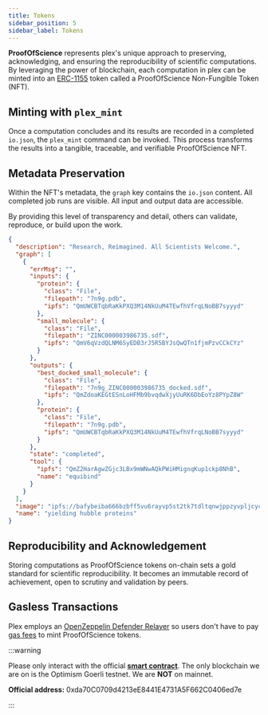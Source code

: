 ```yaml
---
title: Tokens
sidebar_position: 5
sidebar_label: Tokens
---
```


**ProofOfScience** represents plex's unique approach to preserving, acknowledging, and ensuring the reproducibility of scientific computations. By leveraging the power of blockchain, each computation in plex can be minted into an [ERC-1155](https://ethereum.org/en/developers/docs/standards/tokens/erc-1155/) token called a ProofOfScience Non-Fungible Token (NFT).

## Minting with `plex_mint`

Once a computation concludes and its results are recorded in a completed `io.json`, the `plex_mint` command can be invoked. This process transforms the results into a tangible, traceable, and verifiable ProofOfScience NFT.

## Metadata Preservation

Within the NFT's metadata, the `graph` key contains the `io.json` content. All completed job runs are visible. All input and output data are accessible.

By providing this level of transparency and detail, others can validate, reproduce, or build upon the work.

```json
{
  "description": "Research, Reimagined. All Scientists Welcome.",
  "graph": [
    {
      "errMsg": "",
      "inputs": {
        "protein": {
          "class": "File",
          "filepath": "7n9g.pdb",
          "ipfs": "QmUWCBTqbRaKkPXQ3M14NkUuM4TEwfhVfrqLNoBB7syyyd"
        },
        "small_molecule": {
          "class": "File",
          "filepath": "ZINC000003986735.sdf",
          "ipfs": "QmV6qVzdQLNM6SyEDB3rJ5R5BYJsQwQTn1fjmPzvCCkCYz"
        }
      },
      "outputs": {
        "best_docked_small_molecule": {
          "class": "File",
          "filepath": "7n9g_ZINC000003986735_docked.sdf",
          "ipfs": "QmZdoaKEGtESnLoHFMb9bvqdwXjyUuRK6DbEoYz8PYpZ8W"
        },
        "protein": {
          "class": "File",
          "filepath": "7n9g.pdb",
          "ipfs": "QmUWCBTqbRaKkPXQ3M14NkUuM4TEwfhVfrqLNoBB7syyyd"
        }
      },
      "state": "completed",
      "tool": {
        "ipfs": "QmZ2HarAgwZGjc3LBx9mWNwAQkPWiHMignqKup1ckp8NhB",
        "name": "equibind"
      }
    }
  ],
  "image": "ipfs://bafybeiba666bzbff5vu6rayvp5st2tk7tdltqnwjppzyvpljcycfhshdhq",
  "name": "yielding hubble proteins"
}
```

## Reproducibility and Acknowledgement

Storing computations as ProofOfScience tokens on-chain sets a gold standard for scientific reproducibility. It becomes an immutable record of achievement, open to scrutiny and validation by peers.

## Gasless Transactions

Plex employs an [OpenZeppelin Defender Relayer](https://docs.openzeppelin.com/defender/relay) so users don't have to pay [gas fees](https://ethereum.org/en/developers/docs/gas/) to mint ProofOfScience tokens.

:::warning

Please only interact with the official [**smart contract**](https://goerli-optimism.etherscan.io/address/0xda70C0709d4213eE8441E4731A5F662C0406ed7e#code). The only blockchain we are on is the Optimism Goerli testnet. We are **NOT** on mainnet.

**Official address:** 0xda70C0709d4213eE8441E4731A5F662C0406ed7e

:::